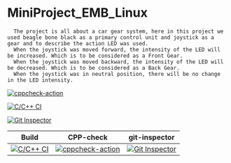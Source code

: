 # MiniProject_EMB_Linux
      The project is all about a car gear system, here in this project we used beagle bone black as a primary control unit and joystick as a gear and to describe the action LED was used.
      When the joystick was moved forward, the intensity of the LED will be increased. Which is to be considered as a Front Gear.
      When the joystick was moved backward, the intensity of the LED will be decreased. Which is to be considered as a Back Gear.
      When the joystick was in neutral position, there will be no change in the LED intensity.

[![cppcheck-action](https://github.com/99003527/MiniProject_EMB_Linux/actions/workflows/cppcheck.yml/badge.svg)](https://github.com/99003527/MiniProject_EMB_Linux/actions/workflows/cppcheck.yml)

[![C/C++ CI](https://github.com/99003527/MiniProject_EMB_Linux/actions/workflows/c-build.yml/badge.svg)](https://github.com/99003527/MiniProject_EMB_Linux/actions/workflows/c-build.yml)

[![Git Inspector](https://github.com/99003527/MiniProject_EMB_Linux/actions/workflows/git-inspector.yml/badge.svg)](https://github.com/99003527/MiniProject_EMB_Linux/actions/workflows/git-inspector.yml)

| Build                                                                                                                                                                                     | CPP-check                                                                                                                                                                                          | git-inspector                                                                                                                                                                                              |
|-------------------------------------------------------------------------------------------------------------------------------------------------------------------------------------------|----------------------------------------------------------------------------------------------------------------------------------------------------------------------------------------------------|------------------------------------------------------------------------------------------------------------------------------------------------------------------------------------------------------------|
| [![C/C++ CI](https://github.com/99003527/MiniProject_EMB_Linux/actions/workflows/c-build.yml/badge.svg)](https://github.com/99003527/MiniProject_EMB_Linux/actions/workflows/c-build.yml) | [![cppcheck-action](https://github.com/99003527/MiniProject_EMB_Linux/actions/workflows/cppcheck.yml/badge.svg)](https://github.com/99003527/MiniProject_EMB_Linux/actions/workflows/cppcheck.yml) | [![Git Inspector](https://github.com/99003527/MiniProject_EMB_Linux/actions/workflows/git-inspector.yml/badge.svg)](https://github.com/99003527/MiniProject_EMB_Linux/actions/workflows/git-inspector.yml) |

